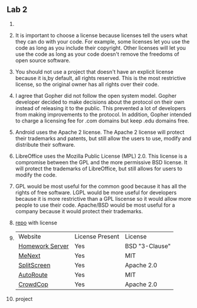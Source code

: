 ## Lab 2

1. 

1. It is important to choose a license because licenses tell the users what they can do with your code. For example, some licenses let you use the code as long as you include their copyright. Other licenses will let you use the code as long as your code doesn't remove the freedoms of open source software.

1. You should not use a project that doesn't have an explicit license because it is,by default, all rights reserved. This is the most restrictive license, so the original owner has all rights over their code.

1. I agree that Gopher did not follow the open system model. Gopher developer decided to make decisions about the protocol on their own instead of releasing it to the public. This prevented a lot of developers from making improvements to the protocol. In addition, Gopher intended to charge a licensing fee for .com domains but keep .edu domains free.

1. Android uses the Apache 2 license. The Apache 2 license will protect their trademarks and patents, but still allow the users to use, modify and distribute their software.

1. LibreOffice uses the Mozilla Public License (MPL) 2.0. This license is a compromise between the GPL and the more permissive BSD license. It will protect the trademarks of LibreOffice, but still allows for users to modify the code.

1. GPL would be most useful for the common good because it has all the rights of free software. LGPL would be more useful for developers because it is more restrictive than a GPL liscense so it would allow more people to use their code. Apache/BSD would be most useful for a company because it would protect their trademarks.

1. [repo](https://github.com/aleung013/PickALicense) with license

1. <table>
       <tr>
           <td>Website</td>
	   <td>License Present</td>
	   <td>License</td>
       </tr>
       <tr>
           <td><a href="https://github.com/RCOS-Grading-Server/HWserver">Homework Server</a></td>
	   <td>Yes</td>
	   <td>BSD "3-Clause"</td>
       </tr>
       <tr>
           <td><a href="https://github.com/makinj/MeNext">MeNext</a></td>
	   <td>Yes</td>
	   <td>MIT</td>
       </tr>
       <tr>
           <td><a href="https://github.com/tassiahmed/SplitScreen">SplitScreen</a></td>
	   <td>Yes</td>
	   <td>Apache 2.0</td>
       </tr>
       <tr> 
           <td><a href="https://github.com/AutoRoute/node">AutoRoute</a></td>
	   <td>Yes</td>
	   <td>MIT</td>
       </tr>
       <tr>
           <td><a href="https://github.com/bocaaust/CrowdCop">CrowdCop</a></td>
	   <td>Yes</td>
	   <td>Apache 2.0</td>
       </tr>
   </table>

1. project